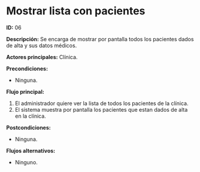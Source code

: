 # Mostrar lista con pacientes

**ID:** 06 

**Descripción:** Se encarga de mostrar por pantalla todos los pacientes dados de alta y sus datos médicos.

**Actores principales:** Clínica.

**Precondiciones:**

* Ninguna.

**Flujo principal:**

1. El administrador quiere ver la lista de todos los pacientes de la clínica.
2. El sistema muestra por pantalla los pacientes que estan dados de alta en la clínica.

**Postcondiciones:**

* Ninguna.

**Flujos alternativos:**

* Ninguno.
